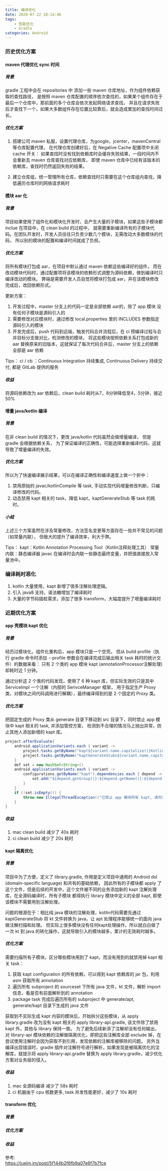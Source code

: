 ```yaml
---
title: 编译优化
date: 2020-07-22 18:14:46
tags:
    - 性能优化
    - Gradle
categories: Android
---
```


### 历史优化方案

#### maven 代理优化 sync 时间

##### 背景

gradle 工程中会在 repositories 中 添加一些 maven 仓库地址，作为组件依赖获取的查找路径，
是按照 maven 仓库配置的顺序依次查找的，如果某个组件存在于最后一个仓库中，那前面的多个仓库会依次发起网络请求查找，
并且在请求失败后才查找下一个，如果大多数组件存在位置比较靠后，就会造成累加的查找时间过长。

##### 优化方案

1. 搭建公司 maven 私服，设置代理仓库，为google，jcenter，mavenCentral等仓库配置代理，
在代理仓库创建好后，在 Negative Cache 配置项中关闭 cache 开关：
如果查找时没有找到依赖库时会缓存失败结果，一段时间内不会重新去 maven 仓库查找对应依赖库，
即使 maven 仓库中已经有该版本的依赖库，查找时仍然返回失败的结果。

2. 建立仓库组，统一管理所有仓库，依赖查找时只需要在这个仓库组内查找，降低遍历仓库时的网络请求耗时

#### 模块 aar 化

##### 背景

项目如果使用了组件化和模块化开发时，会产生大量的子模块，如果这些子模块都 inclue 在项目中，在 clean build 的过程中，
就需要重新编译所有的子模块代码。在团队开发时，开发人员往往只负责少数几个模块，无需改动大多数模块的代码，
所以别的模块的配置和编译时间就成了负担。

##### 优化方案

将所有模块打包成 aar，在项目中默认通过 maven 依赖这些编译好的组件，
而在改动模块代码时，通过配置项将该模块的依赖形式调整为源码依赖，做到编译时只编译改动的模块。
弊端是需要开发人员自觉将模块打包成 aar，并在该模块修改完成后，改回依赖形式。

更新方案：
1. 开发过程中，master 分支上的代码一定是全部依赖 aar的，除了 app 模块 没有任何子模块是源码引入的
2. 需要修改对应模块时，通过修改 local.properties 里的 INCLUDES 参数指定源码引入的模块
3. 开发完成后，push 代码到远端，触发代码合并流程后，在 ci 预编译过程与合并目标分支做对比，检测修改的模块，
    将这些模块按照依赖关系打包成新的 aar 替换原来的旧版本，这就保证了每次代码合并后，master 分支上的依赖全部是 aar 依赖
    
Tips：
    ci / cb ：Continuous Integration 持续集成, Continuous Delivery 持续交付, 都是 GitLab 提供的服务

##### 收益

将源码依赖改为 aar 依赖后，clean build 耗时从7，8分钟降低至4，5分钟，接近50%

#### 增量 java/kotlin 编译

##### 背景

在非 clean build 的情况下，更改 java/kotlin 代码虽然会做增量编译， 但是 gradle 会根据依赖关系，
为了保证编译的正确性，可能选择重新编译代码，这就导致了增量编译的失效。

##### 优化方案

所以为了快速编译展示结果，可以在编译正确性和编译速度上做一个折中：
1. 禁用原始的 javac/kotlinCompile 等 task, 手动实现代码增量修改判断，只编译修改的代码。
2. 动态禁用 kapt 相关的 task，降低 kapt，kaptGenerateStub 等 task 的耗时。

##### 小结

上述三个方案虽然在涉及常量修改，方法签名变更等方面存在一些并不常见的问题（如常量内联），
但极大的提升了编译效率，利大于弊。

Tips：
kapt：Kotlin Annotation Processing Tool（Kotlin注释处理工具）
常量内联：静态编译器 javac 在编译时会内联一些静态最终变量，并把值直接放入常量池中。

### 编译耗时恶化

1. kotlin 大量使用，kapt 新增了很多注解处理逻辑。
2. 引入 java8 支持，语法糖增加了编译耗时
3. 大量的字节码插桩需求，添加了很多 transform，大幅度提升了增量编译耗时

### 近期优化方案

#### app 壳模块 kapt 优化

##### 背景

经历过模块化，组件化重构后，app 模块只是一个空壳。
但从 build profile（执行 gradle 命令时添加 --profile 参数会在编译完成后输出相关 task 耗时的统计文件）的数据来看：
只有 2 个类的 app 模块 kapt (annotationProcessor注解处理) 却耗时近 1 分钟。

通过分析这 2 个类的代码发现，使用了 6 种 kapt 库，但实际生效的只是其中 ServiceImpl 一个注解（内部的 SerivceManager 框架，
用于指定生产 Proxy 类，对模块之间代码调用进行解耦），最终编译得到的是 2 个固定的 Proxy 类。

##### 优化方案

把固定生成的 Proxy 类从 generate 目录下移动到 src 目录下，同时禁止 app 模块中 kapt 相关的 task, 并添加管控方案，
检测到不合理的情况马上抛出异常，防止其他人添加新增的 kapt 库。
```java
project.afterEvaluate{
    android.applicationVariants.each { variant ->
        project.tasks.getByName("kapt${variant.name.capitalize()}Kotlin").enabled = false
        project.tasks.getByName("kaptGenerateStubs${variant.name.capitalize()}Kotlin").enabled = false
    }   
    def set = new HashSet<String>()
    android.applicationVariants.each { variant ->
        configurations.getByName("kapt").dependencies.each { depend ->
            set.add("${depend.getGroup()}:${depend.getName()}:${depend.getVersion()}")
        }
    }
    if (!set.isEmpty()) {
        throw new IllegalThreadException(("已禁止 app 模块所有 kapt, 请勿添加新的 kapt"))
    }
}
```

##### 收益

1. mac clean build 减少了 40s 耗时
2. ci clean build 减少了 20s 耗时

#### kapt 隔离优化

##### 背景

项目中为了方便，定义了 library.gradle, 作用是定义项目中通用的 Android dsl (domain-specific language) 和共有的基础依赖，
因此所有的子模块都 apply 了这个文件，但是后续的开发中，这个文件被不同的业务添加新的 kapt 注解处理库，在全源码编译时，所有子模块
都得执行 library 模块中定义的全部 kapt, 即使该模块不需要用到注解处理。

问题的根源在于：相比纯 java 模块的注解处理，kotlin代码需要先通过 kaptGenerateStub 将 kt 文件转换为 java，让 apt 处理程序能够统一的面向 java 做注解扫描和处理。
但实际上很多模块没有任何kapt处理操作，所以就白白做了一次 kt 到 java 的转化操作，这就导致引入的模块越多，累计的无效耗时越多。

##### 优化方案

需要扫描所有子模块，区分哪些模块用到了 kapt，而没有用到的就禁用掉 kapt 相关 task：
1. 获取 kapt configuration 的所有依赖，可以得到 kapt 依赖库的 jar 包，利用 asm 获取所有 annotation
2. 遍历所有 subproject 的 sourceset 下所有 java 文件，kt 文件，解析 import 信息，看是否有前面解析到的 annotation
3. package task 完成后遍历所有的 subproject 中 generate/apt, generate/kapt 目录下生成的 java 文件

获取到不实际生成 kapt 内容的模块后，开始拆分这些模块，从 apply library.gradle 改为没有 kapt 相关的 apply library-api.gradle, 该文件除了禁用 kapt 外，其他与 library 保持一致。
为了避免后续新添了注解却没有任何输出，对 library-api 模块依赖的注解做隔离优化，即把这些注解库全部 exclude 掉，在尝试使用注解时会因为获取不到引用，发现依赖的注解库被移除的问题。
另外当编译出现错误时，gradle 插件对注解符号进行解析，如果发现是被隔离优化的注解库，就提示将 apply library-api.gradle 替换为 apply library.gradle，减少优化方案对业务层的侵入。

##### 收益

1. mac 全源码编译 减少了 58s 耗时
2. ci 机器由于 cpu 核数更多, task 并发性能更好，减少了 10s 耗时

#### transform 优化

##### 背景



##### 优化方案

##### 收益



参考:  
https://juejin.im/post/5f144b2f6fb9a07e6f7b7fce